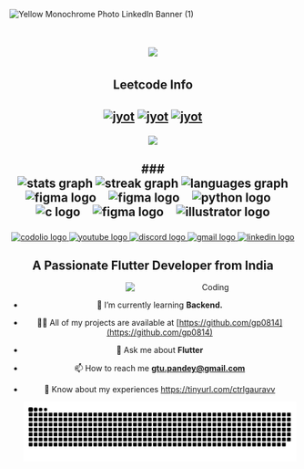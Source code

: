 
![Yellow Monochrome Photo LinkedIn Banner (1)](https://github.com/user-attachments/assets/016ccfe5-993e-48ce-bcf8-49bf8f737546)


<h1 align="center">
    <img src="https://readme-typing-svg.herokuapp.com/?font=Righteous&size=35&center=true&vCenter=true&width=500&height=70&duration=4000&lines=Hi+There!+👋;+I'm+Gaurav!;" />
</h1>
<div align="center"> 

<h2 align="center">Leetcode Info<h2>


  
<p align="center">
  <a href="https://leetcode.com/ctrlgaurav/" target="_blank"><img align="center" src="https://assets.leetcode.com/static_assets/marketing/2024-50.gif" alt="jyot" height="200" width="200" /></a>
  <a href="https://leetcode.com/ctrlgaurav/" target="_blank"><img align="center" src="https://assets.leetcode.com/static_assets/marketing/2024-100-new.gif" alt="jyot" height="200" width="200" /></a>
  <a href="https://leetcode.com/ctrlgaurav/" target="_blank"><img align="center" src="https://assets.leetcode.com/static_assets/marketing/2024-200.gif" alt="jyot" height="200" width="200" /></a>
 </p>
<p align="center">
  
  <img  align=top flex-grow=1 src="https://leetcard.jacoblin.cool/ctrlgaurav?theme=dark&font=Underdog&ext=contest" />  
</p>
###

<div align="center">
  <img src="https://github-readme-stats.vercel.app/api?username=gp0814&hide_title=false&hide_rank=false&show_icons=true&include_all_commits=true&count_private=true&disable_animations=false&theme=dracula&locale=en&hide_border=false" height="150" alt="stats graph"  />
  <img src="https://streak-stats.demolab.com?user=gp0814&locale=en&mode=daily&theme=dracula&hide_border=false&border_radius=5" height="150" alt="streak graph"  />
  <img src="https://github-readme-stats.vercel.app/api/top-langs?username=gp0814&locale=en&hide_title=false&layout=compact&card_width=320&langs_count=5&theme=dracula&hide_border=false" height="150" alt="languages graph"  />
</div>



<div align="center">
  <img src="https://1000logos.net/wp-content/uploads/2020/09/Java-Logo-640x400.png" height="50" alt="figma logo"  />
  <img width="12" />
  <img src="https://go.dev/blog/go-brand/Go-Logo/SVG/Go-Logo_Blue.svg" height="50" alt="figma logo"  />
  <img width="12" />
  <img src="https://cdn.jsdelivr.net/gh/devicons/devicon/icons/python/python-original.svg" height="50" alt="python logo"  />
  <img width="12" />
  <img src="https://cdn.jsdelivr.net/gh/devicons/devicon/icons/c/c-original.svg" height="50" alt="c logo"  />
  <img width="12" />
  <img src="https://cdn.jsdelivr.net/gh/devicons/devicon/icons/figma/figma-original.svg" height="50" alt="figma logo"  />
  <img width="12" />
  <img src="https://cdn.jsdelivr.net/gh/devicons/devicon/icons/illustrator/illustrator-plain.svg" height="50" alt="illustrator logo"  />
</div>

###

<div align="center">
    <a href="https://codolio.com/profile/ctrlgaurav" target="_blank">
    <img src="https://codolio.com/codolio_assets/gif-owl-transparent.GIF" height="45" alt="codolio logo"  />
  </a>
  <a href="https://www.youtube.com/@gtugamers/featured" target="_blank">
    <img src="https://cliply.co/wp-content/uploads/2019/07/371907120_YOUTUBE_ICON_TRANSPARENT_400.gif" height="45" alt="youtube logo"  />
  </a>
  <a href="http://discordapp.com/users/776159439953854474" target="_blank">
    <img src="https://cliply.co/wp-content/uploads/2021/08/372108630_DISCORD_LOGO_400.gif" height="45" alt="discord logo"  />
  </a>
  <a href="gkp5625@gmail.com" target="_blank">
    <img src="https://www.freeiconspng.com/thumbs/gmail-icon/gmail-logo-icon-2.png" height="45" alt="gmail logo"  />
  </a>
  <a href="https://www.linkedin.com/in/gaurav-7528b1257/" target="_blank">
    <img src="https://cliply.co/wp-content/uploads/2021/02/372102050_LINKEDIN_ICON_TRANSPARENT_1080.gif" height="45" alt="linkedin logo"  />
  </a>
</div>

<h2 align="center">A Passionate Flutter Developer from India</h2>
<img align="right" alt="Coding" width="300" src="https://user-images.githubusercontent.com/74038190/229223263-cf2e4b07-2615-4f87-9c38-e37600f8381a.gif">



<p align="left"> <a href="https://twitter.com/" target="blank"><img src="https://img.shields.io/twitter/follow/?logo=twitter&style=for-the-badge" alt="" /></a> </p>

- 🌱 I’m currently learning **Backend.**

- 👨‍💻 All of my projects are available at [https://github.com/gp0814](https://github.com/gp0814)

- 💬 Ask me about **Flutter**

- 📫 How to reach me **gtu.pandey@gmail.com**

- 📄 Know about my experiences https://tinyurl.com/ctrlgauravv
  


  <img alt="snake eating my contributions" src="https://raw.githubusercontent.com/salesp07/salesp07/output/github-contribution-grid-snake.svg" />
</div>


###

<br clear="both">

###

